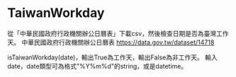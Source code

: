 # TaiwanWorkday
從「中華民國政府行政機關辦公日曆表」下載csv，然後檢查日期是否為臺灣工作天。
中華民國政府行政機關辦公日曆表 https://data.gov.tw/dataset/14718


isTaiwanWorkday(date)，輸出True為工作天，輸出False為非工作天。
輸入date，date類型可為格式"%Y%m%d"的string，或是datetime。
